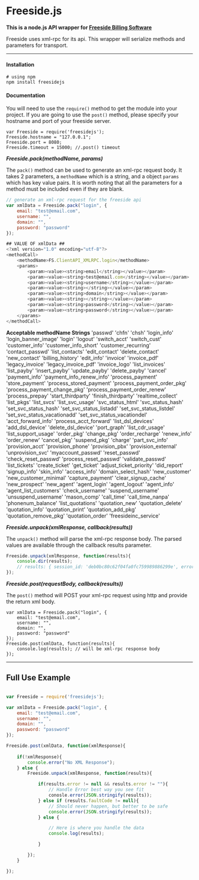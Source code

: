 # Freeside.js

__This is a node.js API wrapper for [Freeside Billing Software](https://github.com/freeside/Freeside)__

Freeside uses xml-rpc for its api. This wrapper will serialize methods and parameters for transport.
___
#### Installation

``` 
# using npm
npm install freesidejs
```

#### Documentation
You will need to use the `require()` method to get the module into your project. If you are going to use the `post()` method, please specify your hostname and port of your freeside server.
```
var Freeside = require('freesidejs');
Freeside.hostname = "127.0.0.1";
Freeside.port = 8080;
Freeside.timeout = 15000; //.post() timeout
```

**_Freeside.pack(methodName, params)_**

The `pack()` method can be used to generate an xml-rpc request body. It takes 2 parameters, a `methodName` which is a string, and a object `params` which has key value pairs. It is worth noting that all the parameters for a method must be included even if they are blank.

``` javascript
// generate an xml-rpc request for the freeside api
var xmlData = Freeside.pack("login", {
    email: "test@email.com",
    username: "",
    domain: "",
    password: "password"
});

## VALUE OF xmlData ##
<?xml version="1.0" encoding="utf-8"?>
<methodCall>
    <methodName>FS.ClientAPI_XMLRPC.login</methodName>
    <params>
        <param><value><string>email</string></value></param>
        <param><value><string>test@email.com</string></value></param>
        <param><value><string>username</string></value></param>
        <param><value><string></string></value></param>
        <param><value><string>domain</string></value></param>
        <param><value><string></string></value></param>
        <param><value><string>password</string></value></param>
        <param><value><string>password</string></value></param>
    </params>
</methodCall>
```

**Acceptable methodName Strings**
'passwd'
'chfn'
'chsh'
'login_info'
'login_banner_image'
'login'
'logout'
'switch_acct'
'switch_cust'
'customer_info'
'customer_info_short'
'customer_recurring'
'contact_passwd'
'list_contacts'
'edit_contact'
'delete_contact'
'new_contact'
'billing_history'
'edit_info'
'invoice'
'invoice_pdf'
'legacy_invoice'
'legacy_invoice_pdf'
'invoice_logo'
'list_invoices'
'list_payby'
'insert_payby'
'update_payby'
'delete_payby'
'cancel'
'payment_info'
'payment_info_renew_info'
'process_payment'
'store_payment'
'process_stored_payment'
'process_payment_order_pkg'
'process_payment_change_pkg'
'process_payment_order_renew'
'process_prepay'
'start_thirdparty'
'finish_thirdparty'
'realtime_collect'
'list_pkgs'
'list_svcs'
'list_svc_usage'
'svc_status_html'
'svc_status_hash'
'set_svc_status_hash'
'set_svc_status_listadd'
'set_svc_status_listdel'
'set_svc_status_vacationadd'
'set_svc_status_vacationdel'
'acct_forward_info'
'process_acct_forward'
'list_dsl_devices'
'add_dsl_device'
'delete_dsl_device'
'port_graph'
'list_cdr_usage'
'list_support_usage'
'order_pkg'
'change_pkg'
'order_recharge'
'renew_info'
'order_renew'
'cancel_pkg'
'suspend_pkg'
'charge'
'part_svc_info'
'provision_acct'
'provision_phone'
'provision_pbx'
'provision_external'
'unprovision_svc'
'myaccount_passwd'
'reset_passwd'
'check_reset_passwd'
'process_reset_passwd'
'validate_passwd'
'list_tickets'
'create_ticket'
'get_ticket'
'adjust_ticket_priority'
'did_report'
'signup_info'
'skin_info'
'access_info'
'domain_select_hash'
'new_customer'
'new_customer_minimal'
'capture_payment'
'clear_signup_cache'
'new_prospect'
'new_agent'
'agent_login'
'agent_logout'
'agent_info'
'agent_list_customers'
'check_username'
'suspend_username'
'unsuspend_username'
'mason_comp'
'call_time'
'call_time_nanpa'
'phonenum_balance'
'list_quotations'
'quotation_new'
'quotation_delete'
'quotation_info'
'quotation_print'
'quotation_add_pkg'
'quotation_remove_pkg'
'quotation_order'
'freesideinc_service'


**_Freeside.unpack(xmlResponse, callback(results))_**

The `unpack()` method will parse the xml-rpc response body. The parsed values are available through the callback results parameter.
``` javascript
Freeside.unpack(xmlResponse, function(results){
    console.dir(results);
    // results: { session_id: 'deb0bc80c62f04fa0fc759989886299e', error: '' }
});
```

**_Freeside.post(requestBody, callback(results))_**

The `post()` method will POST your xml-rpc request using http and provide the return xml body.
```
var xmlData = Freeside.pack("login", {
    email: "test@email.com",
    username: "",
    domain: "",
    password: "password"
});
Freeside.post(xmlData, function(results){
    console.log(results); // will be xml-rpc response body
});
```
___
## Full Use Example

``` javascript

var Freeside = require('freesidejs');

var xmlData = Freeside.pack("login", {
    email: "test@email.com",
    username: "",
    domain: "",
    password: "password"
});

Freeside.post(xmlData, function(xmlResponse){
    
    if(!xmlResponse){
        console.error("No XML Response");
    } else {
        Freeside.unpack(xmlResponse, function(results){

            if(results.error != null && results.error != ""){
                // Handle Error best way you see fit
                conosle.error(JSON.stringify(results));
            } else if (results.faultCode != null){
                // Should never happen, but better to be safe
                console.error(JSON.stringify(results));
            } else {

                // Here is where you handle the data
                console.log(results);

            }

        });
    }

}); 